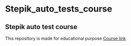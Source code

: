 # Stepik_auto_tests_course
## Stepik auto test course
This repository is made for educational purpose
[Course link](https://stepik.org/course/575/syllabus)
